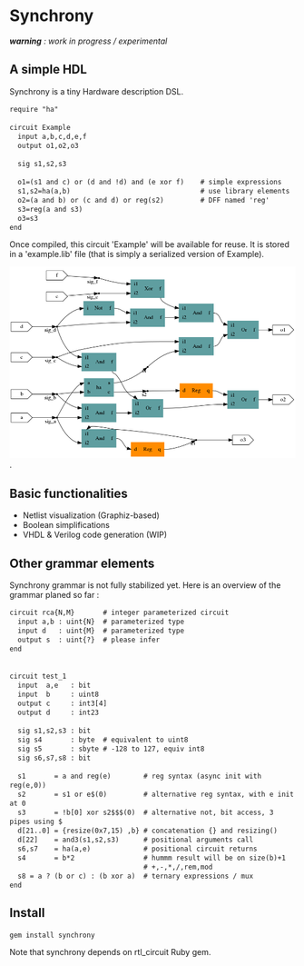 # Synchrony

_**warning** : work in progress / experimental_

## A simple HDL

Synchrony is a tiny Hardware description DSL.

```
require "ha"

circuit Example
  input a,b,c,d,e,f
  output o1,o2,o3

  sig s1,s2,s3

  o1=(s1 and c) or (d and !d) and (e xor f)    # simple expressions
  s1,s2=ha(a,b)                                # use library elements
  o2=(a and b) or (c and d) or reg(s2)         # DFF named 'reg'
  s3=reg(a and s3)
  o3=s3
end
```

Once compiled, this circuit 'Example' will be available for reuse. It is stored in a 'example.lib' file (that is simply a serialized version of Example).

![](./doc/example.png).

## Basic functionalities

- Netlist visualization (Graphiz-based)
- Boolean simplifications
- VHDL & Verilog code generation (WIP)

## Other grammar elements

Synchrony grammar is not fully stabilized yet. Here is an overview of the grammar planed so far :

```
circuit rca{N,M}       # integer parameterized circuit
  input a,b : uint{N}  # parameterized type
  input d   : uint{M}  # parameterized type
  output s  : uint{?}  # please infer
end


circuit test_1
  input  a,e   : bit
  input  b     : uint8
  output c     : int3[4]
  output d     : int23

  sig s1,s2,s3 : bit
  sig s4       : byte  # equivalent to uint8
  sig s5       : sbyte # -128 to 127, equiv int8
  sig s6,s7,s8 : bit

  s1       = a and reg(e)        # reg syntax (async init with reg(e,0))
  s2       = s1 or e$(0)         # alternative reg syntax, with e init at 0
  s3       = !b[0] xor s2$$$(0)  # alternative not, bit access, 3 pipes using $
  d[21..0] = {resize(0x7,15) ,b} # concatenation {} and resizing()
  d[22]    = and3(s1,s2,s3)      # positional arguments call
  s6,s7    = ha(a,e)             # positional circuit returns
  s4       = b*2                 # hummm result will be on size(b)+1
                                 # +,-,*,/,rem,mod
  s8 = a ? (b or c) : (b xor a)  # ternary expressions / mux
end
```

## Install

```
gem install synchrony
```

Note that synchrony depends on rtl_circuit Ruby gem.
